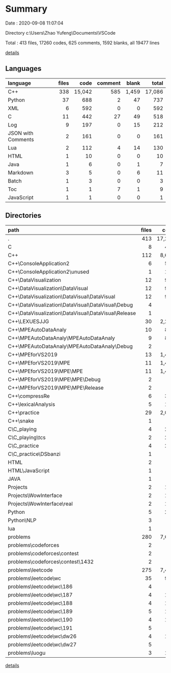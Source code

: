 # Summary

Date : 2020-09-08 11:07:04

Directory c:\Users\Zhao Yufeng\Documents\VSCode

Total : 413 files,  17260 codes, 625 comments, 1592 blanks, all 19477 lines

[details](details.md)

## Languages
| language | files | code | comment | blank | total |
| :--- | ---: | ---: | ---: | ---: | ---: |
| C++ | 338 | 15,042 | 585 | 1,459 | 17,086 |
| Python | 37 | 688 | 2 | 47 | 737 |
| XML | 6 | 592 | 0 | 0 | 592 |
| C | 11 | 442 | 27 | 49 | 518 |
| Log | 9 | 197 | 0 | 15 | 212 |
| JSON with Comments | 2 | 161 | 0 | 0 | 161 |
| Lua | 2 | 112 | 4 | 14 | 130 |
| HTML | 1 | 10 | 0 | 0 | 10 |
| Java | 1 | 6 | 0 | 1 | 7 |
| Markdown | 3 | 5 | 0 | 6 | 11 |
| Batch | 1 | 3 | 0 | 0 | 3 |
| Toc | 1 | 1 | 7 | 1 | 9 |
| JavaScript | 1 | 1 | 0 | 0 | 1 |

## Directories
| path | files | code | comment | blank | total |
| :--- | ---: | ---: | ---: | ---: | ---: |
| . | 413 | 17,260 | 625 | 1,592 | 19,477 |
| C | 8 | 456 | 0 | 65 | 521 |
| C++ | 112 | 8,601 | 235 | 894 | 9,730 |
| C++\ConsoleApplication2 | 6 | 534 | 23 | 55 | 612 |
| C++\ConsoleApplication2\unused | 1 | 165 | 0 | 0 | 165 |
| C++\DataVisualization | 12 | 990 | 77 | 102 | 1,169 |
| C++\DataVisualization\DataVisual | 12 | 990 | 77 | 102 | 1,169 |
| C++\DataVisualization\DataVisual\DataVisual | 12 | 990 | 77 | 102 | 1,169 |
| C++\DataVisualization\DataVisual\DataVisual\Debug | 4 | 31 | 0 | 4 | 35 |
| C++\DataVisualization\DataVisual\DataVisual\Release | 1 | 19 | 0 | 3 | 22 |
| C++\LEXUESJJG | 30 | 2,230 | 50 | 263 | 2,543 |
| C++\MPEAutoDataAnaly | 10 | 811 | 3 | 84 | 898 |
| C++\MPEAutoDataAnaly\MPEAutoDataAnaly | 9 | 807 | 3 | 79 | 889 |
| C++\MPEAutoDataAnaly\MPEAutoDataAnaly\Debug | 2 | 20 | 0 | 4 | 24 |
| C++\MPEforVS2019 | 13 | 1,440 | 29 | 106 | 1,575 |
| C++\MPEforVS2019\MPE | 11 | 1,436 | 29 | 106 | 1,571 |
| C++\MPEforVS2019\MPE\MPE | 11 | 1,436 | 29 | 106 | 1,571 |
| C++\MPEforVS2019\MPE\MPE\Debug | 2 | 62 | 0 | 2 | 64 |
| C++\MPEforVS2019\MPE\MPE\Release | 2 | 68 | 0 | 2 | 70 |
| C++\compressRe | 6 | 359 | 0 | 26 | 385 |
| C++\lexicalAnalysis | 5 | 150 | 0 | 22 | 172 |
| C++\practice | 29 | 2,048 | 53 | 232 | 2,333 |
| C++\snake | 1 | 39 | 0 | 4 | 43 |
| C\C_playing | 4 | 253 | 0 | 38 | 291 |
| C\C_playing\tcs | 2 | 214 | 0 | 36 | 250 |
| C\C_practice | 4 | 203 | 0 | 27 | 230 |
| C\C_practice\DSbanzi | 1 | 20 | 0 | 3 | 23 |
| HTML | 2 | 11 | 0 | 0 | 11 |
| HTML\JavaScript | 1 | 1 | 0 | 0 | 1 |
| JAVA | 1 | 6 | 0 | 1 | 7 |
| Projects | 2 | 102 | 11 | 14 | 127 |
| Projects\WowInterface | 2 | 102 | 11 | 14 | 127 |
| Projects\WowInterface\real | 2 | 102 | 11 | 14 | 127 |
| Python | 5 | 227 | 1 | 26 | 254 |
| Python\NLP | 3 | 77 | 1 | 8 | 86 |
| lua | 1 | 11 | 0 | 1 | 12 |
| problems | 280 | 7,695 | 378 | 590 | 8,663 |
| problems\codeforces | 2 | 72 | 16 | 4 | 92 |
| problems\codeforces\contest | 2 | 72 | 16 | 4 | 92 |
| problems\codeforces\contest\1432 | 2 | 72 | 16 | 4 | 92 |
| problems\leetcode | 275 | 7,477 | 343 | 574 | 8,394 |
| problems\leetcode\wc | 35 | 946 | 46 | 74 | 1,066 |
| problems\leetcode\wc\186 | 4 | 81 | 46 | 6 | 133 |
| problems\leetcode\wc\187 | 4 | 105 | 0 | 10 | 115 |
| problems\leetcode\wc\188 | 4 | 149 | 0 | 15 | 164 |
| problems\leetcode\wc\189 | 5 | 154 | 0 | 7 | 161 |
| problems\leetcode\wc\190 | 4 | 129 | 0 | 8 | 137 |
| problems\leetcode\wc\191 | 5 | 99 | 0 | 9 | 108 |
| problems\leetcode\wc\dw26 | 4 | 136 | 0 | 8 | 144 |
| problems\leetcode\wc\dw27 | 5 | 93 | 0 | 11 | 104 |
| problems\luogu | 3 | 146 | 19 | 12 | 177 |

[details](details.md)